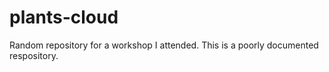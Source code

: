 # plants-cloud
Random repository for a workshop I attended.
This is a poorly documented respository.
